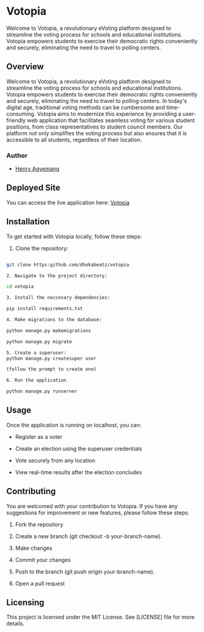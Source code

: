 # Votopia

Welcome to Votopia, a revolutionary eVoting platform designed to streamline the voting process for schools and educational institutions. Votopia empowers students to exercise their democratic rights conveniently and securely, eliminating the need to travel to polling centers.

## Overview
Welcome to Votopia, a revolutionary eVoting platform designed to streamline the voting process for schools and educational institutions. Votopia empowers students to exercise their democratic rights conveniently and securely, eliminating the need to travel to polling centers.
In today's digital age, traditional voting methods can be cumbersome and time-consuming. Votopia aims to modernize this experience by providing a user-friendly web application that facilitates seamless voting for various student positions, from class representatives to student council members. Our platform not only simplifies the voting process but also ensures that it is accessible to all students, regardless of their location.

### Author
- [Henry Agyemang](#)

## Deployed Site
You can access the live application here: [Votopia](#)

## Installation

To get started with Votopia locally, follow these steps:

1. Clone the repository:
```bash

git clone https:github.com/dhokabeatz/votopia

2. Navigate to the project directory:

cd votopia

3. Install the neccesary dependencies:

pip install requirements.txt

4. Make migrations to the database:

python manage.py makemigrations

python manage.py migrate

5. Create a superuser:
python manage.py createsuper user

(follow the prompt to create one)

6. Run the application

python manage.py runserver

```

## Usage

Once the application is running on localhost, you can:

* Register as a voter

* Create an election using the superuser credentials

* Vote securely from any location

* View real-time results after the election concludes



## Contributing

You are welcomed with your contribution to Votopia. If you have any suggestions for improvement or new features, please follow these steps:

1. Fork the repository

2. Create a new branch (git checkout -b your-branch-name).

3. Make changes

4. Commit your changes

5. Push to the branch (git push origin your-branch-name).

6. Open a pull request


## Licensing

This project is licensed under the MIT License. See [LICENSE] file for more details.